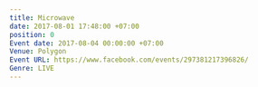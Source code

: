 ```yaml
---
title: Microwave
date: 2017-08-01 17:48:00 +07:00
position: 0
Event date: 2017-08-04 00:00:00 +07:00
Venue: Polygon
Event URL: https://www.facebook.com/events/297381217396826/
Genre: LIVE
---
```


